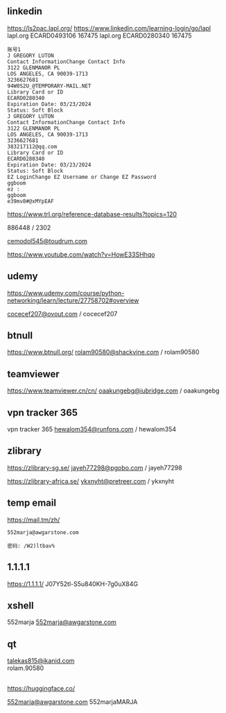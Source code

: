 ## linkedin
https://ls2pac.lapl.org/
https://www.linkedin.com/learning-login/go/lapl
lapl.org ECARD0493106 167475
lapl.org ECARD0280340 167475

```
账号1
J GREGORY LUTON
Contact InformationChange Contact Info
3122 GLENMANOR PL
LOS ANGELES, CA 90039-1713
3236627681
94W0S2U_@TEMPORARY-MAIL.NET
Library Card or ID
ECARD0280340
Expiration Date: 03/23/2024
Status: Soft Block
J GREGORY LUTON
Contact InformationChange Contact Info
3122 GLENMANOR PL
LOS ANGELES, CA 90039-1713
3236627681
383217112@qq.com
Library Card or ID
ECARD0280340
Expiration Date: 03/23/2024
Status: Soft Block
EZ LoginChange EZ Username or Change EZ Password
ggboom
ez :
ggboom
e39mv8#@xMYpEAF
```


	
https://www.trl.org/reference-database-results?topics=120


886448 / 2302

cemodol545@toudrum.com

https://www.youtube.com/watch?v=HowE33SHhqo


## udemy
https://www.udemy.com/course/python-networking/learn/lecture/27758702#overview

cocecef207@ovout.com / cocecef207

## btnull
https://www.btnull.org/
rolam90580@shackvine.com / rolam90580

## teamviewer
https://www.teamviewer.cn/cn/ oaakungebg@iubridge.com / oaakungebg

## vpn tracker 365
vpn tracker 365 hewalom354@runfons.com / hewalom354


## zlibrary
https://zlibrary-sg.se/ jayeh77298@pgobo.com / jayeh77298

https://zlibrary-africa.se/ ykxnyht@pretreer.com / ykxnyht

## temp email
https://mail.tm/zh/  

```
552marja@awgarstone.com

密码: /W2)ltbav%
```

## 1.1.1.1
https://1.1.1.1/ J07Y52tl-S5u840KH-7g0uX84G

## xshell
552marja
552marja@awgarstone.com

## qt
talekas815@ikanid.com  
rolam.90580

##
https://huggingface.co/

552marja@awgarstone.com
552marjaMARJA

